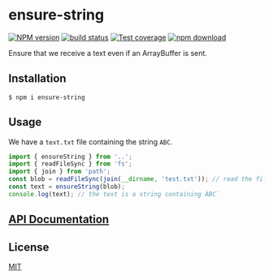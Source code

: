 # ensure-string

[![NPM version][npm-image]][npm-url]
[![build status][ci-image]][ci-url]
[![Test coverage][codecov-image]][codecov-url]
[![npm download][download-image]][download-url]

Ensure that we receive a text even if an ArrayBuffer is sent.

## Installation

`$ npm i ensure-string`

## Usage

We have a `text.txt` file containing the string `ABC`.

```js
import { ensureString } from '..';
import { readFileSync } from 'fs';
import { join } from 'path';
const blob = readFileSync(join(__dirname, 'test.txt')); // read the file as an ArrayBuffer
const text = ensureString(blob);
console.log(text); // the text is a string containing ÀBC`
```

## [API Documentation](https://cheminfo.github.io/ensure-string/)

## License

[MIT](./LICENSE)

[npm-image]: https://img.shields.io/npm/v/ensure-string.svg
[npm-url]: https://www.npmjs.com/package/ensure-string
[ci-image]: https://github.com/cheminfo/ensure-string/workflows/Node.js%20CI/badge.svg?branch=master
[ci-url]: https://github.com/cheminfo/ensure-string/actions?query=workflow%3A%22Node.js+CI%22
[codecov-image]: https://img.shields.io/codecov/c/github/cheminfo/ensure-string.svg
[codecov-url]: https://codecov.io/gh/cheminfo/ensure-string
[download-image]: https://img.shields.io/npm/dm/ensure-string.svg
[download-url]: https://www.npmjs.com/package/ensure-string
